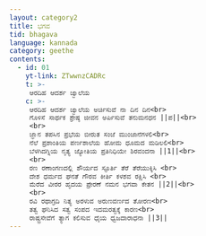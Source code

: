 ```yaml
---
layout: category2
title: ಭಗವ
tid: bhagava
language: kannada
category: geethe
contents:
  - id: 01
    yt-link: ZTwwnzCADRc
    t: >-
     ಆರದಿಹ ಆದರ್ಶ ಜ್ವಾಲೆಯ
    c: >-
     ಆರದಿಹ ಆದರ್ಶ ಜ್ವಾಲೆಯ ಅರ್ಚಿಸುವೆ ನಾ ದಿನ ದಿನ<br>
     ಗೊಳಿಸೆ ಸಾರ್ಥಕ ಶ್ರೇಷ್ಠ ಜೀವನ ಅರ್ಪಿಸುವೆ ತನುಮನಧನ ||ಪ||<br>
     <br>
     ಜ್ಞಾನ ತಪಸಿನ ಪ್ರಭೆಯ ಬೀರುತ ಸಂಜೆ ಮುಂಜಾನೆಗಳಲಿ<br>
     ನೆಲೆ ಪ್ರಶಾಂತಿಯ ಪರ್ಣಶಾಲೆಯ ಹೋಮ ಧೂಮದ ಮಡಿಲಲಿ<br>
     ಬೆಳಗಿದಗ್ನಿಯ ನೃತ್ಯ ಜ್ಯೋತಿಯ ಪ್ರತಿನಿಧಿಯೇ ಶಿರವಂದನಾ ||1||<br>
     <br>
     ರಣ ರಣಾಂಗಣದಲ್ಲಿ ಶೌರ್ಯದ ಸ್ಫೂರ್ತಿ ತೆರೆ ತೆರೆಯುಕ್ಕಿಸಿ <br>
     ದೇಶ ಧರ್ಮದ ಘನತೆ ಗೌರವ ಕೀರ್ತಿ ಕಳಶವ ರಕ್ಷಿಸಿ <br>
     ಮೆರೆದ ವೀರರ ಹೃದಯ ಪ್ರೇರಣೆ ನಮನ ಭಗವಾ ಕೇತನ ||2||<br>
     <br>
     ರವಿ ರಥಾಗ್ರದಿ ನಿತ್ಯ ಅರಳುವ ಅರುಣವರ್ಣದ ತೋರಣ<br>
     ತತ್ವ ಘನಿಸಿದ ಸತ್ವ ಸಂಪದ ಇದಮರತ್ವಕ್ಕೆ ಕಾರಣ<br>
     ರಾಷ್ಟ್ರಸೇವೆಗೆ ತ್ಯಾಗ ಕಲಿಸುವ ಧೈಯ ಧ್ವಜದಾರಾಧನಾ ||3||
---
```

